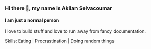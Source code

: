 ### Hi there 👋, my name is Akilan Selvacoumar
#### I am just a normal person
I love to build stuff and love to run away from fancy documentation. 

Skills: Eating | Procrastination | Doing random things 

